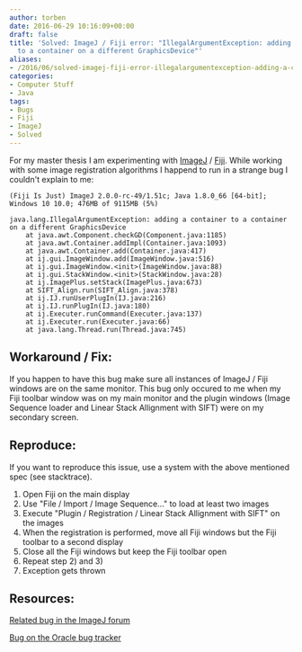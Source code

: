 ```yaml
---
author: torben
date: 2016-06-29 10:16:09+00:00
draft: false
title: 'Solved: ImageJ / Fiji error: "IllegalArgumentException: adding a container
  to a container on a different GraphicsDevice"'
aliases: 
- /2016/06/solved-imagej-fiji-error-illegalargumentexception-adding-a-container-to-a-container-on-a-different-graphicsdevice/
categories:
- Computer Stuff
- Java
tags:
- Bugs
- Fiji
- ImageJ
- Solved
---
```


For my master thesis I am experimenting with [ImageJ](http://imagej.net/Welcome) / [Fiji](http://fiji.sc/). While working with some image registration algorithms I happend to run in a strange bug I couldn't explain to me:

    
    (Fiji Is Just) ImageJ 2.0.0-rc-49/1.51c; Java 1.8.0_66 [64-bit]; Windows 10 10.0; 476MB of 9115MB (5%)
     
    java.lang.IllegalArgumentException: adding a container to a container on a different GraphicsDevice
    	at java.awt.Component.checkGD(Component.java:1185)
    	at java.awt.Container.addImpl(Container.java:1093)
    	at java.awt.Container.add(Container.java:417)
    	at ij.gui.ImageWindow.add(ImageWindow.java:516)
    	at ij.gui.ImageWindow.<init>(ImageWindow.java:88)
    	at ij.gui.StackWindow.<init>(StackWindow.java:28)
    	at ij.ImagePlus.setStack(ImagePlus.java:673)
    	at SIFT_Align.run(SIFT_Align.java:378)
    	at ij.IJ.runUserPlugIn(IJ.java:216)
    	at ij.IJ.runPlugIn(IJ.java:180)
    	at ij.Executer.runCommand(Executer.java:137)
    	at ij.Executer.run(Executer.java:66)
    	at java.lang.Thread.run(Thread.java:745)
    




## Workaround / Fix:


If you happen to have this bug make sure all instances of ImageJ / Fiji windows are on the same monitor. This bug only occured to me when my Fiji toolbar window was on my main monitor and the plugin windows (Image Sequence loader and Linear Stack Allignment with SIFT) were on my secondary screen.


## Reproduce:


If you want to reproduce this issue, use a system with the above mentioned spec (see stacktrace).



1. Open Fiji on the main display
2. Use "File / Import / Image Sequence..." to load at least two images
3. Execute "Plugin / Registration / Linear Stack Allignment with SIFT" on the images
4. When the registration is performed, move all Fiji windows but the Fiji toolbar to a second display
5. Close all the Fiji windows but keep the Fiji toolbar open
6. Repeat step 2) and 3)
7. Exception gets thrown



## Resources:


[Related bug in the ImageJ forum](http://forum.imagej.net/t/add-slice-to-stack-throws-exception/96)

[Bug on the Oracle bug tracker](http://bugs.java.com/view_bug.do?bug_id=8003398)


